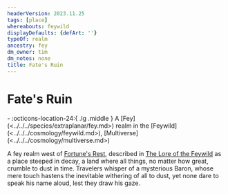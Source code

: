 ```yaml
---
headerVersion: 2023.11.25
tags: [place]
whereabouts: feywild
displayDefaults: {defArt: ''}
typeOf: realm
ancestry: fey
dm_owner: tim
dm_notes: none
title: Fate's Ruin
---
```

# Fate's Ruin
<div class="grid cards ext-narrow-margin ext-one-column" markdown>
-    :octicons-location-24:{ .lg .middle } A [Fey](<../../../species/extraplanar/fey.md>) realm in the [Feywild](<../../../cosmology/feywild.md>), [Multiverse](<../../../cosmology/multiverse.md>)  
</div>


A fey realm west of [Fortune's Rest](<./fortune-s-rest.md>), described in [The Lore of the Feywild](<../../../things/books/the-lore-of-the-feywild.md>) as a place steeped in decay, a land where all things, no matter how great, crumble to dust in time. Travelers whisper of a mysterious Baron, whose mere touch hastens the inevitable withering of all to dust, yet none dare to speak his name aloud, lest they draw his gaze.

